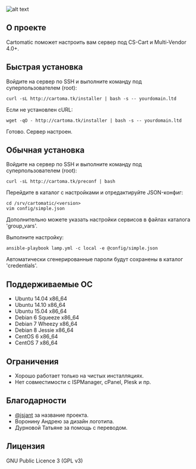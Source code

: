 ![alt text](https://raw.githubusercontent.com/gongled/cartomatic/master/cartomatic.png "Cartomatic Logo")

## О проекте

Cartomatic поможет настроить вам сервер под CS-Cart и Multi-Vendor 4.0+.

## Быстрая установка

Войдите на сервер по SSH и выполните команду под суперпользователем (root):

    curl -sL http://cartoma.tk/installer | bash -s -- yourdomain.ltd

Если не установлен cURL:

    wget -qO - http://cartoma.tk/installer | bash -s -- yourdomain.ltd

Готово. Сервер настроен.

## Обычная установка

Войдите на сервер по SSH и выполните команду под суперпользователем (root):

    curl -sL http://cartoma.tk/preconf | bash

Перейдите в каталог с настройками и отредактируйте JSON-конфиг:

    cd /srv/cartomatic/<version>
    vim config/simple.json

Дополнительно можете указать настройки сервисов в файлах каталога 'group_vars'.

Выполните настройку:

    ansible-playbook lamp.yml -c local -e @config/simple.json

Автоматически сгенерированные пароли будут сохранены в каталог 'credentials'.

## Поддерживаемые ОС

* Ubuntu 14.04 x86_64
* Ubuntu 14.10 x86_64
* Ubuntu 15.04 x86_64
* Debian 6 Squeeze x86_64
* Debian 7 Wheezy x86_64
* Debian 8 Jessie x86_64
* CentOS 6 x86_64
* CentOS 7 x86_64

## Ограничения

* Хорошо работает только на чистых инсталляциях.
* Нет совместимости с ISPManager, cPanel, Plesk и пр.

## Благодарности

* [@jsjant](https://github.com/jsjant) за название проекта.
* Воронину Андрею за дизайн логотипа.
* Дурновой Татьяне за помощь с переводом.

## Лицензия

GNU Public Licence 3 (GPL v3)
